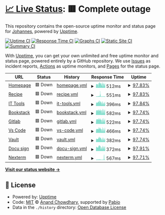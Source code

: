 # [📈 Live Status](https://j551n-ncloud.github.io/Monitor): <!--live status--> **🟥 Complete outage**

This repository contains the open-source uptime monitor and status page for [Johannes](https://j551n-ncloud.github.io/Monitor), powered by [Upptime](https://github.com/upptime/upptime).

[![Uptime CI](https://github.com/j551n-ncloud/Monitor/workflows/Uptime%20CI/badge.svg)](https://github.com/j551n-ncloud/Monitor/actions?query=workflow%3A%22Uptime+CI%22)
[![Response Time CI](https://github.com/j551n-ncloud/Monitor/workflows/Response%20Time%20CI/badge.svg)](https://github.com/j551n-ncloud/Monitor/actions?query=workflow%3A%22Response+Time+CI%22)
[![Graphs CI](https://github.com/j551n-ncloud/Monitor/workflows/Graphs%20CI/badge.svg)](https://github.com/j551n-ncloud/Monitor/actions?query=workflow%3A%22Graphs+CI%22)
[![Static Site CI](https://github.com/j551n-ncloud/Monitor/workflows/Static%20Site%20CI/badge.svg)](https://github.com/j551n-ncloud/Monitor/actions?query=workflow%3A%22Static+Site+CI%22)
[![Summary CI](https://github.com/j551n-ncloud/Monitor/workflows/Summary%20CI/badge.svg)](https://github.com/j551n-ncloud/Monitor/actions?query=workflow%3A%22Summary+CI%22)

With [Upptime](https://upptime.js.org), you can get your own unlimited and free uptime monitor and status page, powered entirely by a GitHub repository. We use [Issues](https://github.com/j551n-ncloud/Monitor/issues) as incident reports, [Actions](https://github.com/j551n-ncloud/Monitor/actions) as uptime monitors, and [Pages](https://j551n-ncloud.github.io/Monitor) for the status page.

<!--start: status pages-->
<!-- This summary is generated by Upptime (https://github.com/upptime/upptime) -->
<!-- Do not edit this manually, your changes will be overwritten -->
<!-- prettier-ignore -->
| URL | Status | History | Response Time | Uptime |
| --- | ------ | ------- | ------------- | ------ |
| <img alt="" src="https://icons.duckduckgo.com/ip3/j551n.com.ico" height="13"> [Homepage](https://j551n.com) | 🟥 Down | [homepage.yml](https://github.com/j551n-ncloud/Monitor/commits/HEAD/history/homepage.yml) | <details><summary><img alt="Response time graph" src="./graphs/homepage/response-time-week.png" height="20"> 512ms</summary><br><a href="https://j551n-ncloud.github.io/Monitor/history/homepage"><img alt="Response time 592" src="https://img.shields.io/endpoint?url=https%3A%2F%2Fraw.githubusercontent.com%2Fj551n-ncloud%2FMonitor%2FHEAD%2Fapi%2Fhomepage%2Fresponse-time.json"></a><br><a href="https://j551n-ncloud.github.io/Monitor/history/homepage"><img alt="24-hour response time 523" src="https://img.shields.io/endpoint?url=https%3A%2F%2Fraw.githubusercontent.com%2Fj551n-ncloud%2FMonitor%2FHEAD%2Fapi%2Fhomepage%2Fresponse-time-day.json"></a><br><a href="https://j551n-ncloud.github.io/Monitor/history/homepage"><img alt="7-day response time 512" src="https://img.shields.io/endpoint?url=https%3A%2F%2Fraw.githubusercontent.com%2Fj551n-ncloud%2FMonitor%2FHEAD%2Fapi%2Fhomepage%2Fresponse-time-week.json"></a><br><a href="https://j551n-ncloud.github.io/Monitor/history/homepage"><img alt="30-day response time 524" src="https://img.shields.io/endpoint?url=https%3A%2F%2Fraw.githubusercontent.com%2Fj551n-ncloud%2FMonitor%2FHEAD%2Fapi%2Fhomepage%2Fresponse-time-month.json"></a><br><a href="https://j551n-ncloud.github.io/Monitor/history/homepage"><img alt="1-year response time 592" src="https://img.shields.io/endpoint?url=https%3A%2F%2Fraw.githubusercontent.com%2Fj551n-ncloud%2FMonitor%2FHEAD%2Fapi%2Fhomepage%2Fresponse-time-year.json"></a></details> | <details><summary><a href="https://j551n-ncloud.github.io/Monitor/history/homepage">97.83%</a></summary><a href="https://j551n-ncloud.github.io/Monitor/history/homepage"><img alt="All-time uptime 98.54%" src="https://img.shields.io/endpoint?url=https%3A%2F%2Fraw.githubusercontent.com%2Fj551n-ncloud%2FMonitor%2FHEAD%2Fapi%2Fhomepage%2Fuptime.json"></a><br><a href="https://j551n-ncloud.github.io/Monitor/history/homepage"><img alt="24-hour uptime 84.84%" src="https://img.shields.io/endpoint?url=https%3A%2F%2Fraw.githubusercontent.com%2Fj551n-ncloud%2FMonitor%2FHEAD%2Fapi%2Fhomepage%2Fuptime-day.json"></a><br><a href="https://j551n-ncloud.github.io/Monitor/history/homepage"><img alt="7-day uptime 97.83%" src="https://img.shields.io/endpoint?url=https%3A%2F%2Fraw.githubusercontent.com%2Fj551n-ncloud%2FMonitor%2FHEAD%2Fapi%2Fhomepage%2Fuptime-week.json"></a><br><a href="https://j551n-ncloud.github.io/Monitor/history/homepage"><img alt="30-day uptime 99.46%" src="https://img.shields.io/endpoint?url=https%3A%2F%2Fraw.githubusercontent.com%2Fj551n-ncloud%2FMonitor%2FHEAD%2Fapi%2Fhomepage%2Fuptime-month.json"></a><br><a href="https://j551n-ncloud.github.io/Monitor/history/homepage"><img alt="1-year uptime 98.54%" src="https://img.shields.io/endpoint?url=https%3A%2F%2Fraw.githubusercontent.com%2Fj551n-ncloud%2FMonitor%2FHEAD%2Fapi%2Fhomepage%2Fuptime-year.json"></a></details>
| <img alt="" src="https://icons.duckduckgo.com/ip3/recipe.j551n.com.ico" height="13"> [Recipe](https://recipe.j551n.com) | 🟥 Down | [recipe.yml](https://github.com/j551n-ncloud/Monitor/commits/HEAD/history/recipe.yml) | <details><summary><img alt="Response time graph" src="./graphs/recipe/response-time-week.png" height="20"> 551ms</summary><br><a href="https://j551n-ncloud.github.io/Monitor/history/recipe"><img alt="Response time 478" src="https://img.shields.io/endpoint?url=https%3A%2F%2Fraw.githubusercontent.com%2Fj551n-ncloud%2FMonitor%2FHEAD%2Fapi%2Frecipe%2Fresponse-time.json"></a><br><a href="https://j551n-ncloud.github.io/Monitor/history/recipe"><img alt="24-hour response time 585" src="https://img.shields.io/endpoint?url=https%3A%2F%2Fraw.githubusercontent.com%2Fj551n-ncloud%2FMonitor%2FHEAD%2Fapi%2Frecipe%2Fresponse-time-day.json"></a><br><a href="https://j551n-ncloud.github.io/Monitor/history/recipe"><img alt="7-day response time 551" src="https://img.shields.io/endpoint?url=https%3A%2F%2Fraw.githubusercontent.com%2Fj551n-ncloud%2FMonitor%2FHEAD%2Fapi%2Frecipe%2Fresponse-time-week.json"></a><br><a href="https://j551n-ncloud.github.io/Monitor/history/recipe"><img alt="30-day response time 525" src="https://img.shields.io/endpoint?url=https%3A%2F%2Fraw.githubusercontent.com%2Fj551n-ncloud%2FMonitor%2FHEAD%2Fapi%2Frecipe%2Fresponse-time-month.json"></a><br><a href="https://j551n-ncloud.github.io/Monitor/history/recipe"><img alt="1-year response time 478" src="https://img.shields.io/endpoint?url=https%3A%2F%2Fraw.githubusercontent.com%2Fj551n-ncloud%2FMonitor%2FHEAD%2Fapi%2Frecipe%2Fresponse-time-year.json"></a></details> | <details><summary><a href="https://j551n-ncloud.github.io/Monitor/history/recipe">97.83%</a></summary><a href="https://j551n-ncloud.github.io/Monitor/history/recipe"><img alt="All-time uptime 98.56%" src="https://img.shields.io/endpoint?url=https%3A%2F%2Fraw.githubusercontent.com%2Fj551n-ncloud%2FMonitor%2FHEAD%2Fapi%2Frecipe%2Fuptime.json"></a><br><a href="https://j551n-ncloud.github.io/Monitor/history/recipe"><img alt="24-hour uptime 84.84%" src="https://img.shields.io/endpoint?url=https%3A%2F%2Fraw.githubusercontent.com%2Fj551n-ncloud%2FMonitor%2FHEAD%2Fapi%2Frecipe%2Fuptime-day.json"></a><br><a href="https://j551n-ncloud.github.io/Monitor/history/recipe"><img alt="7-day uptime 97.83%" src="https://img.shields.io/endpoint?url=https%3A%2F%2Fraw.githubusercontent.com%2Fj551n-ncloud%2FMonitor%2FHEAD%2Fapi%2Frecipe%2Fuptime-week.json"></a><br><a href="https://j551n-ncloud.github.io/Monitor/history/recipe"><img alt="30-day uptime 99.46%" src="https://img.shields.io/endpoint?url=https%3A%2F%2Fraw.githubusercontent.com%2Fj551n-ncloud%2FMonitor%2FHEAD%2Fapi%2Frecipe%2Fuptime-month.json"></a><br><a href="https://j551n-ncloud.github.io/Monitor/history/recipe"><img alt="1-year uptime 98.56%" src="https://img.shields.io/endpoint?url=https%3A%2F%2Fraw.githubusercontent.com%2Fj551n-ncloud%2FMonitor%2FHEAD%2Fapi%2Frecipe%2Fuptime-year.json"></a></details>
| <img alt="" src="https://icons.duckduckgo.com/ip3/tools.j551n.com.ico" height="13"> [IT Tools](https://tools.j551n.com) | 🟥 Down | [it-tools.yml](https://github.com/j551n-ncloud/Monitor/commits/HEAD/history/it-tools.yml) | <details><summary><img alt="Response time graph" src="./graphs/it-tools/response-time-week.png" height="20"> 396ms</summary><br><a href="https://j551n-ncloud.github.io/Monitor/history/it-tools"><img alt="Response time 436" src="https://img.shields.io/endpoint?url=https%3A%2F%2Fraw.githubusercontent.com%2Fj551n-ncloud%2FMonitor%2FHEAD%2Fapi%2Fit-tools%2Fresponse-time.json"></a><br><a href="https://j551n-ncloud.github.io/Monitor/history/it-tools"><img alt="24-hour response time 385" src="https://img.shields.io/endpoint?url=https%3A%2F%2Fraw.githubusercontent.com%2Fj551n-ncloud%2FMonitor%2FHEAD%2Fapi%2Fit-tools%2Fresponse-time-day.json"></a><br><a href="https://j551n-ncloud.github.io/Monitor/history/it-tools"><img alt="7-day response time 396" src="https://img.shields.io/endpoint?url=https%3A%2F%2Fraw.githubusercontent.com%2Fj551n-ncloud%2FMonitor%2FHEAD%2Fapi%2Fit-tools%2Fresponse-time-week.json"></a><br><a href="https://j551n-ncloud.github.io/Monitor/history/it-tools"><img alt="30-day response time 445" src="https://img.shields.io/endpoint?url=https%3A%2F%2Fraw.githubusercontent.com%2Fj551n-ncloud%2FMonitor%2FHEAD%2Fapi%2Fit-tools%2Fresponse-time-month.json"></a><br><a href="https://j551n-ncloud.github.io/Monitor/history/it-tools"><img alt="1-year response time 436" src="https://img.shields.io/endpoint?url=https%3A%2F%2Fraw.githubusercontent.com%2Fj551n-ncloud%2FMonitor%2FHEAD%2Fapi%2Fit-tools%2Fresponse-time-year.json"></a></details> | <details><summary><a href="https://j551n-ncloud.github.io/Monitor/history/it-tools">97.84%</a></summary><a href="https://j551n-ncloud.github.io/Monitor/history/it-tools"><img alt="All-time uptime 98.58%" src="https://img.shields.io/endpoint?url=https%3A%2F%2Fraw.githubusercontent.com%2Fj551n-ncloud%2FMonitor%2FHEAD%2Fapi%2Fit-tools%2Fuptime.json"></a><br><a href="https://j551n-ncloud.github.io/Monitor/history/it-tools"><img alt="24-hour uptime 84.85%" src="https://img.shields.io/endpoint?url=https%3A%2F%2Fraw.githubusercontent.com%2Fj551n-ncloud%2FMonitor%2FHEAD%2Fapi%2Fit-tools%2Fuptime-day.json"></a><br><a href="https://j551n-ncloud.github.io/Monitor/history/it-tools"><img alt="7-day uptime 97.84%" src="https://img.shields.io/endpoint?url=https%3A%2F%2Fraw.githubusercontent.com%2Fj551n-ncloud%2FMonitor%2FHEAD%2Fapi%2Fit-tools%2Fuptime-week.json"></a><br><a href="https://j551n-ncloud.github.io/Monitor/history/it-tools"><img alt="30-day uptime 99.46%" src="https://img.shields.io/endpoint?url=https%3A%2F%2Fraw.githubusercontent.com%2Fj551n-ncloud%2FMonitor%2FHEAD%2Fapi%2Fit-tools%2Fuptime-month.json"></a><br><a href="https://j551n-ncloud.github.io/Monitor/history/it-tools"><img alt="1-year uptime 98.58%" src="https://img.shields.io/endpoint?url=https%3A%2F%2Fraw.githubusercontent.com%2Fj551n-ncloud%2FMonitor%2FHEAD%2Fapi%2Fit-tools%2Fuptime-year.json"></a></details>
| <img alt="" src="https://icons.duckduckgo.com/ip3/bookstack.j551n.com.ico" height="13"> [Bookstack](https://bookstack.j551n.com) | 🟥 Down | [bookstack.yml](https://github.com/j551n-ncloud/Monitor/commits/HEAD/history/bookstack.yml) | <details><summary><img alt="Response time graph" src="./graphs/bookstack/response-time-week.png" height="20"> 582ms</summary><br><a href="https://j551n-ncloud.github.io/Monitor/history/bookstack"><img alt="Response time 812" src="https://img.shields.io/endpoint?url=https%3A%2F%2Fraw.githubusercontent.com%2Fj551n-ncloud%2FMonitor%2FHEAD%2Fapi%2Fbookstack%2Fresponse-time.json"></a><br><a href="https://j551n-ncloud.github.io/Monitor/history/bookstack"><img alt="24-hour response time 550" src="https://img.shields.io/endpoint?url=https%3A%2F%2Fraw.githubusercontent.com%2Fj551n-ncloud%2FMonitor%2FHEAD%2Fapi%2Fbookstack%2Fresponse-time-day.json"></a><br><a href="https://j551n-ncloud.github.io/Monitor/history/bookstack"><img alt="7-day response time 582" src="https://img.shields.io/endpoint?url=https%3A%2F%2Fraw.githubusercontent.com%2Fj551n-ncloud%2FMonitor%2FHEAD%2Fapi%2Fbookstack%2Fresponse-time-week.json"></a><br><a href="https://j551n-ncloud.github.io/Monitor/history/bookstack"><img alt="30-day response time 688" src="https://img.shields.io/endpoint?url=https%3A%2F%2Fraw.githubusercontent.com%2Fj551n-ncloud%2FMonitor%2FHEAD%2Fapi%2Fbookstack%2Fresponse-time-month.json"></a><br><a href="https://j551n-ncloud.github.io/Monitor/history/bookstack"><img alt="1-year response time 812" src="https://img.shields.io/endpoint?url=https%3A%2F%2Fraw.githubusercontent.com%2Fj551n-ncloud%2FMonitor%2FHEAD%2Fapi%2Fbookstack%2Fresponse-time-year.json"></a></details> | <details><summary><a href="https://j551n-ncloud.github.io/Monitor/history/bookstack">97.74%</a></summary><a href="https://j551n-ncloud.github.io/Monitor/history/bookstack"><img alt="All-time uptime 88.67%" src="https://img.shields.io/endpoint?url=https%3A%2F%2Fraw.githubusercontent.com%2Fj551n-ncloud%2FMonitor%2FHEAD%2Fapi%2Fbookstack%2Fuptime.json"></a><br><a href="https://j551n-ncloud.github.io/Monitor/history/bookstack"><img alt="24-hour uptime 84.16%" src="https://img.shields.io/endpoint?url=https%3A%2F%2Fraw.githubusercontent.com%2Fj551n-ncloud%2FMonitor%2FHEAD%2Fapi%2Fbookstack%2Fuptime-day.json"></a><br><a href="https://j551n-ncloud.github.io/Monitor/history/bookstack"><img alt="7-day uptime 97.74%" src="https://img.shields.io/endpoint?url=https%3A%2F%2Fraw.githubusercontent.com%2Fj551n-ncloud%2FMonitor%2FHEAD%2Fapi%2Fbookstack%2Fuptime-week.json"></a><br><a href="https://j551n-ncloud.github.io/Monitor/history/bookstack"><img alt="30-day uptime 84.86%" src="https://img.shields.io/endpoint?url=https%3A%2F%2Fraw.githubusercontent.com%2Fj551n-ncloud%2FMonitor%2FHEAD%2Fapi%2Fbookstack%2Fuptime-month.json"></a><br><a href="https://j551n-ncloud.github.io/Monitor/history/bookstack"><img alt="1-year uptime 88.67%" src="https://img.shields.io/endpoint?url=https%3A%2F%2Fraw.githubusercontent.com%2Fj551n-ncloud%2FMonitor%2FHEAD%2Fapi%2Fbookstack%2Fuptime-year.json"></a></details>
| <img alt="" src="https://icons.duckduckgo.com/ip3/gitlab.j551n.com.ico" height="13"> [Gitlab](https://gitlab.j551n.com) | 🟥 Down | [gitlab.yml](https://github.com/j551n-ncloud/Monitor/commits/HEAD/history/gitlab.yml) | <details><summary><img alt="Response time graph" src="./graphs/gitlab/response-time-week.png" height="20"> 522ms</summary><br><a href="https://j551n-ncloud.github.io/Monitor/history/gitlab"><img alt="Response time 669" src="https://img.shields.io/endpoint?url=https%3A%2F%2Fraw.githubusercontent.com%2Fj551n-ncloud%2FMonitor%2FHEAD%2Fapi%2Fgitlab%2Fresponse-time.json"></a><br><a href="https://j551n-ncloud.github.io/Monitor/history/gitlab"><img alt="24-hour response time 494" src="https://img.shields.io/endpoint?url=https%3A%2F%2Fraw.githubusercontent.com%2Fj551n-ncloud%2FMonitor%2FHEAD%2Fapi%2Fgitlab%2Fresponse-time-day.json"></a><br><a href="https://j551n-ncloud.github.io/Monitor/history/gitlab"><img alt="7-day response time 522" src="https://img.shields.io/endpoint?url=https%3A%2F%2Fraw.githubusercontent.com%2Fj551n-ncloud%2FMonitor%2FHEAD%2Fapi%2Fgitlab%2Fresponse-time-week.json"></a><br><a href="https://j551n-ncloud.github.io/Monitor/history/gitlab"><img alt="30-day response time 581" src="https://img.shields.io/endpoint?url=https%3A%2F%2Fraw.githubusercontent.com%2Fj551n-ncloud%2FMonitor%2FHEAD%2Fapi%2Fgitlab%2Fresponse-time-month.json"></a><br><a href="https://j551n-ncloud.github.io/Monitor/history/gitlab"><img alt="1-year response time 669" src="https://img.shields.io/endpoint?url=https%3A%2F%2Fraw.githubusercontent.com%2Fj551n-ncloud%2FMonitor%2FHEAD%2Fapi%2Fgitlab%2Fresponse-time-year.json"></a></details> | <details><summary><a href="https://j551n-ncloud.github.io/Monitor/history/gitlab">97.74%</a></summary><a href="https://j551n-ncloud.github.io/Monitor/history/gitlab"><img alt="All-time uptime 88.56%" src="https://img.shields.io/endpoint?url=https%3A%2F%2Fraw.githubusercontent.com%2Fj551n-ncloud%2FMonitor%2FHEAD%2Fapi%2Fgitlab%2Fuptime.json"></a><br><a href="https://j551n-ncloud.github.io/Monitor/history/gitlab"><img alt="24-hour uptime 84.16%" src="https://img.shields.io/endpoint?url=https%3A%2F%2Fraw.githubusercontent.com%2Fj551n-ncloud%2FMonitor%2FHEAD%2Fapi%2Fgitlab%2Fuptime-day.json"></a><br><a href="https://j551n-ncloud.github.io/Monitor/history/gitlab"><img alt="7-day uptime 97.74%" src="https://img.shields.io/endpoint?url=https%3A%2F%2Fraw.githubusercontent.com%2Fj551n-ncloud%2FMonitor%2FHEAD%2Fapi%2Fgitlab%2Fuptime-week.json"></a><br><a href="https://j551n-ncloud.github.io/Monitor/history/gitlab"><img alt="30-day uptime 84.86%" src="https://img.shields.io/endpoint?url=https%3A%2F%2Fraw.githubusercontent.com%2Fj551n-ncloud%2FMonitor%2FHEAD%2Fapi%2Fgitlab%2Fuptime-month.json"></a><br><a href="https://j551n-ncloud.github.io/Monitor/history/gitlab"><img alt="1-year uptime 88.56%" src="https://img.shields.io/endpoint?url=https%3A%2F%2Fraw.githubusercontent.com%2Fj551n-ncloud%2FMonitor%2FHEAD%2Fapi%2Fgitlab%2Fuptime-year.json"></a></details>
| <img alt="" src="https://icons.duckduckgo.com/ip3/code.j551n.com.ico" height="13"> [Vs Code](https://code.j551n.com) | 🟥 Down | [vs-code.yml](https://github.com/j551n-ncloud/Monitor/commits/HEAD/history/vs-code.yml) | <details><summary><img alt="Response time graph" src="./graphs/vs-code/response-time-week.png" height="20"> 466ms</summary><br><a href="https://j551n-ncloud.github.io/Monitor/history/vs-code"><img alt="Response time 544" src="https://img.shields.io/endpoint?url=https%3A%2F%2Fraw.githubusercontent.com%2Fj551n-ncloud%2FMonitor%2FHEAD%2Fapi%2Fvs-code%2Fresponse-time.json"></a><br><a href="https://j551n-ncloud.github.io/Monitor/history/vs-code"><img alt="24-hour response time 448" src="https://img.shields.io/endpoint?url=https%3A%2F%2Fraw.githubusercontent.com%2Fj551n-ncloud%2FMonitor%2FHEAD%2Fapi%2Fvs-code%2Fresponse-time-day.json"></a><br><a href="https://j551n-ncloud.github.io/Monitor/history/vs-code"><img alt="7-day response time 466" src="https://img.shields.io/endpoint?url=https%3A%2F%2Fraw.githubusercontent.com%2Fj551n-ncloud%2FMonitor%2FHEAD%2Fapi%2Fvs-code%2Fresponse-time-week.json"></a><br><a href="https://j551n-ncloud.github.io/Monitor/history/vs-code"><img alt="30-day response time 533" src="https://img.shields.io/endpoint?url=https%3A%2F%2Fraw.githubusercontent.com%2Fj551n-ncloud%2FMonitor%2FHEAD%2Fapi%2Fvs-code%2Fresponse-time-month.json"></a><br><a href="https://j551n-ncloud.github.io/Monitor/history/vs-code"><img alt="1-year response time 544" src="https://img.shields.io/endpoint?url=https%3A%2F%2Fraw.githubusercontent.com%2Fj551n-ncloud%2FMonitor%2FHEAD%2Fapi%2Fvs-code%2Fresponse-time-year.json"></a></details> | <details><summary><a href="https://j551n-ncloud.github.io/Monitor/history/vs-code">97.74%</a></summary><a href="https://j551n-ncloud.github.io/Monitor/history/vs-code"><img alt="All-time uptime 98.59%" src="https://img.shields.io/endpoint?url=https%3A%2F%2Fraw.githubusercontent.com%2Fj551n-ncloud%2FMonitor%2FHEAD%2Fapi%2Fvs-code%2Fuptime.json"></a><br><a href="https://j551n-ncloud.github.io/Monitor/history/vs-code"><img alt="24-hour uptime 84.17%" src="https://img.shields.io/endpoint?url=https%3A%2F%2Fraw.githubusercontent.com%2Fj551n-ncloud%2FMonitor%2FHEAD%2Fapi%2Fvs-code%2Fuptime-day.json"></a><br><a href="https://j551n-ncloud.github.io/Monitor/history/vs-code"><img alt="7-day uptime 97.74%" src="https://img.shields.io/endpoint?url=https%3A%2F%2Fraw.githubusercontent.com%2Fj551n-ncloud%2FMonitor%2FHEAD%2Fapi%2Fvs-code%2Fuptime-week.json"></a><br><a href="https://j551n-ncloud.github.io/Monitor/history/vs-code"><img alt="30-day uptime 99.44%" src="https://img.shields.io/endpoint?url=https%3A%2F%2Fraw.githubusercontent.com%2Fj551n-ncloud%2FMonitor%2FHEAD%2Fapi%2Fvs-code%2Fuptime-month.json"></a><br><a href="https://j551n-ncloud.github.io/Monitor/history/vs-code"><img alt="1-year uptime 98.59%" src="https://img.shields.io/endpoint?url=https%3A%2F%2Fraw.githubusercontent.com%2Fj551n-ncloud%2FMonitor%2FHEAD%2Fapi%2Fvs-code%2Fuptime-year.json"></a></details>
| <img alt="" src="https://icons.duckduckgo.com/ip3/vault.j551n.com.ico" height="13"> [Vault](https://vault.j551n.com) | 🟥 Down | [vault.yml](https://github.com/j551n-ncloud/Monitor/commits/HEAD/history/vault.yml) | <details><summary><img alt="Response time graph" src="./graphs/vault/response-time-week.png" height="20"> 382ms</summary><br><a href="https://j551n-ncloud.github.io/Monitor/history/vault"><img alt="Response time 411" src="https://img.shields.io/endpoint?url=https%3A%2F%2Fraw.githubusercontent.com%2Fj551n-ncloud%2FMonitor%2FHEAD%2Fapi%2Fvault%2Fresponse-time.json"></a><br><a href="https://j551n-ncloud.github.io/Monitor/history/vault"><img alt="24-hour response time 378" src="https://img.shields.io/endpoint?url=https%3A%2F%2Fraw.githubusercontent.com%2Fj551n-ncloud%2FMonitor%2FHEAD%2Fapi%2Fvault%2Fresponse-time-day.json"></a><br><a href="https://j551n-ncloud.github.io/Monitor/history/vault"><img alt="7-day response time 382" src="https://img.shields.io/endpoint?url=https%3A%2F%2Fraw.githubusercontent.com%2Fj551n-ncloud%2FMonitor%2FHEAD%2Fapi%2Fvault%2Fresponse-time-week.json"></a><br><a href="https://j551n-ncloud.github.io/Monitor/history/vault"><img alt="30-day response time 420" src="https://img.shields.io/endpoint?url=https%3A%2F%2Fraw.githubusercontent.com%2Fj551n-ncloud%2FMonitor%2FHEAD%2Fapi%2Fvault%2Fresponse-time-month.json"></a><br><a href="https://j551n-ncloud.github.io/Monitor/history/vault"><img alt="1-year response time 411" src="https://img.shields.io/endpoint?url=https%3A%2F%2Fraw.githubusercontent.com%2Fj551n-ncloud%2FMonitor%2FHEAD%2Fapi%2Fvault%2Fresponse-time-year.json"></a></details> | <details><summary><a href="https://j551n-ncloud.github.io/Monitor/history/vault">97.74%</a></summary><a href="https://j551n-ncloud.github.io/Monitor/history/vault"><img alt="All-time uptime 98.59%" src="https://img.shields.io/endpoint?url=https%3A%2F%2Fraw.githubusercontent.com%2Fj551n-ncloud%2FMonitor%2FHEAD%2Fapi%2Fvault%2Fuptime.json"></a><br><a href="https://j551n-ncloud.github.io/Monitor/history/vault"><img alt="24-hour uptime 84.17%" src="https://img.shields.io/endpoint?url=https%3A%2F%2Fraw.githubusercontent.com%2Fj551n-ncloud%2FMonitor%2FHEAD%2Fapi%2Fvault%2Fuptime-day.json"></a><br><a href="https://j551n-ncloud.github.io/Monitor/history/vault"><img alt="7-day uptime 97.74%" src="https://img.shields.io/endpoint?url=https%3A%2F%2Fraw.githubusercontent.com%2Fj551n-ncloud%2FMonitor%2FHEAD%2Fapi%2Fvault%2Fuptime-week.json"></a><br><a href="https://j551n-ncloud.github.io/Monitor/history/vault"><img alt="30-day uptime 99.44%" src="https://img.shields.io/endpoint?url=https%3A%2F%2Fraw.githubusercontent.com%2Fj551n-ncloud%2FMonitor%2FHEAD%2Fapi%2Fvault%2Fuptime-month.json"></a><br><a href="https://j551n-ncloud.github.io/Monitor/history/vault"><img alt="1-year uptime 98.59%" src="https://img.shields.io/endpoint?url=https%3A%2F%2Fraw.githubusercontent.com%2Fj551n-ncloud%2FMonitor%2FHEAD%2Fapi%2Fvault%2Fuptime-year.json"></a></details>
| <img alt="" src="https://icons.duckduckgo.com/ip3/sign.j551n.com.ico" height="13"> [Docu sign](https://sign.j551n.com) | 🟥 Down | [docu-sign.yml](https://github.com/j551n-ncloud/Monitor/commits/HEAD/history/docu-sign.yml) | <details><summary><img alt="Response time graph" src="./graphs/docu-sign/response-time-week.png" height="20"> 372ms</summary><br><a href="https://j551n-ncloud.github.io/Monitor/history/docu-sign"><img alt="Response time 2971" src="https://img.shields.io/endpoint?url=https%3A%2F%2Fraw.githubusercontent.com%2Fj551n-ncloud%2FMonitor%2FHEAD%2Fapi%2Fdocu-sign%2Fresponse-time.json"></a><br><a href="https://j551n-ncloud.github.io/Monitor/history/docu-sign"><img alt="24-hour response time 359" src="https://img.shields.io/endpoint?url=https%3A%2F%2Fraw.githubusercontent.com%2Fj551n-ncloud%2FMonitor%2FHEAD%2Fapi%2Fdocu-sign%2Fresponse-time-day.json"></a><br><a href="https://j551n-ncloud.github.io/Monitor/history/docu-sign"><img alt="7-day response time 372" src="https://img.shields.io/endpoint?url=https%3A%2F%2Fraw.githubusercontent.com%2Fj551n-ncloud%2FMonitor%2FHEAD%2Fapi%2Fdocu-sign%2Fresponse-time-week.json"></a><br><a href="https://j551n-ncloud.github.io/Monitor/history/docu-sign"><img alt="30-day response time 1027" src="https://img.shields.io/endpoint?url=https%3A%2F%2Fraw.githubusercontent.com%2Fj551n-ncloud%2FMonitor%2FHEAD%2Fapi%2Fdocu-sign%2Fresponse-time-month.json"></a><br><a href="https://j551n-ncloud.github.io/Monitor/history/docu-sign"><img alt="1-year response time 2971" src="https://img.shields.io/endpoint?url=https%3A%2F%2Fraw.githubusercontent.com%2Fj551n-ncloud%2FMonitor%2FHEAD%2Fapi%2Fdocu-sign%2Fresponse-time-year.json"></a></details> | <details><summary><a href="https://j551n-ncloud.github.io/Monitor/history/docu-sign">97.91%</a></summary><a href="https://j551n-ncloud.github.io/Monitor/history/docu-sign"><img alt="All-time uptime 88.58%" src="https://img.shields.io/endpoint?url=https%3A%2F%2Fraw.githubusercontent.com%2Fj551n-ncloud%2FMonitor%2FHEAD%2Fapi%2Fdocu-sign%2Fuptime.json"></a><br><a href="https://j551n-ncloud.github.io/Monitor/history/docu-sign"><img alt="24-hour uptime 85.39%" src="https://img.shields.io/endpoint?url=https%3A%2F%2Fraw.githubusercontent.com%2Fj551n-ncloud%2FMonitor%2FHEAD%2Fapi%2Fdocu-sign%2Fuptime-day.json"></a><br><a href="https://j551n-ncloud.github.io/Monitor/history/docu-sign"><img alt="7-day uptime 97.91%" src="https://img.shields.io/endpoint?url=https%3A%2F%2Fraw.githubusercontent.com%2Fj551n-ncloud%2FMonitor%2FHEAD%2Fapi%2Fdocu-sign%2Fuptime-week.json"></a><br><a href="https://j551n-ncloud.github.io/Monitor/history/docu-sign"><img alt="30-day uptime 84.90%" src="https://img.shields.io/endpoint?url=https%3A%2F%2Fraw.githubusercontent.com%2Fj551n-ncloud%2FMonitor%2FHEAD%2Fapi%2Fdocu-sign%2Fuptime-month.json"></a><br><a href="https://j551n-ncloud.github.io/Monitor/history/docu-sign"><img alt="1-year uptime 88.58%" src="https://img.shields.io/endpoint?url=https%3A%2F%2Fraw.githubusercontent.com%2Fj551n-ncloud%2FMonitor%2FHEAD%2Fapi%2Fdocu-sign%2Fuptime-year.json"></a></details>
| <img alt="" src="https://icons.duckduckgo.com/ip3/ssh.j551n.com.ico" height="13"> [Nexterm](https://ssh.j551n.com) | 🟥 Down | [nexterm.yml](https://github.com/j551n-ncloud/Monitor/commits/HEAD/history/nexterm.yml) | <details><summary><img alt="Response time graph" src="./graphs/nexterm/response-time-week.png" height="20"> 567ms</summary><br><a href="https://j551n-ncloud.github.io/Monitor/history/nexterm"><img alt="Response time 446" src="https://img.shields.io/endpoint?url=https%3A%2F%2Fraw.githubusercontent.com%2Fj551n-ncloud%2FMonitor%2FHEAD%2Fapi%2Fnexterm%2Fresponse-time.json"></a><br><a href="https://j551n-ncloud.github.io/Monitor/history/nexterm"><img alt="24-hour response time 608" src="https://img.shields.io/endpoint?url=https%3A%2F%2Fraw.githubusercontent.com%2Fj551n-ncloud%2FMonitor%2FHEAD%2Fapi%2Fnexterm%2Fresponse-time-day.json"></a><br><a href="https://j551n-ncloud.github.io/Monitor/history/nexterm"><img alt="7-day response time 567" src="https://img.shields.io/endpoint?url=https%3A%2F%2Fraw.githubusercontent.com%2Fj551n-ncloud%2FMonitor%2FHEAD%2Fapi%2Fnexterm%2Fresponse-time-week.json"></a><br><a href="https://j551n-ncloud.github.io/Monitor/history/nexterm"><img alt="30-day response time 516" src="https://img.shields.io/endpoint?url=https%3A%2F%2Fraw.githubusercontent.com%2Fj551n-ncloud%2FMonitor%2FHEAD%2Fapi%2Fnexterm%2Fresponse-time-month.json"></a><br><a href="https://j551n-ncloud.github.io/Monitor/history/nexterm"><img alt="1-year response time 446" src="https://img.shields.io/endpoint?url=https%3A%2F%2Fraw.githubusercontent.com%2Fj551n-ncloud%2FMonitor%2FHEAD%2Fapi%2Fnexterm%2Fresponse-time-year.json"></a></details> | <details><summary><a href="https://j551n-ncloud.github.io/Monitor/history/nexterm">97.71%</a></summary><a href="https://j551n-ncloud.github.io/Monitor/history/nexterm"><img alt="All-time uptime 98.59%" src="https://img.shields.io/endpoint?url=https%3A%2F%2Fraw.githubusercontent.com%2Fj551n-ncloud%2FMonitor%2FHEAD%2Fapi%2Fnexterm%2Fuptime.json"></a><br><a href="https://j551n-ncloud.github.io/Monitor/history/nexterm"><img alt="24-hour uptime 84.00%" src="https://img.shields.io/endpoint?url=https%3A%2F%2Fraw.githubusercontent.com%2Fj551n-ncloud%2FMonitor%2FHEAD%2Fapi%2Fnexterm%2Fuptime-day.json"></a><br><a href="https://j551n-ncloud.github.io/Monitor/history/nexterm"><img alt="7-day uptime 97.71%" src="https://img.shields.io/endpoint?url=https%3A%2F%2Fraw.githubusercontent.com%2Fj551n-ncloud%2FMonitor%2FHEAD%2Fapi%2Fnexterm%2Fuptime-week.json"></a><br><a href="https://j551n-ncloud.github.io/Monitor/history/nexterm"><img alt="30-day uptime 99.43%" src="https://img.shields.io/endpoint?url=https%3A%2F%2Fraw.githubusercontent.com%2Fj551n-ncloud%2FMonitor%2FHEAD%2Fapi%2Fnexterm%2Fuptime-month.json"></a><br><a href="https://j551n-ncloud.github.io/Monitor/history/nexterm"><img alt="1-year uptime 98.59%" src="https://img.shields.io/endpoint?url=https%3A%2F%2Fraw.githubusercontent.com%2Fj551n-ncloud%2FMonitor%2FHEAD%2Fapi%2Fnexterm%2Fuptime-year.json"></a></details>

<!--end: status pages-->

[**Visit our status website →**](https://j551n-ncloud.github.io/Monitor)

## 📄 License

- Powered by: [Upptime](https://github.com/upptime/upptime)
- Code: [MIT](./LICENSE) © [Anand Chowdhary](https://anandchowdhary.com), supported by [Pabio](https://pabio.com)
- Data in the `./history` directory: [Open Database License](https://opendatacommons.org/licenses/odbl/1-0/)
